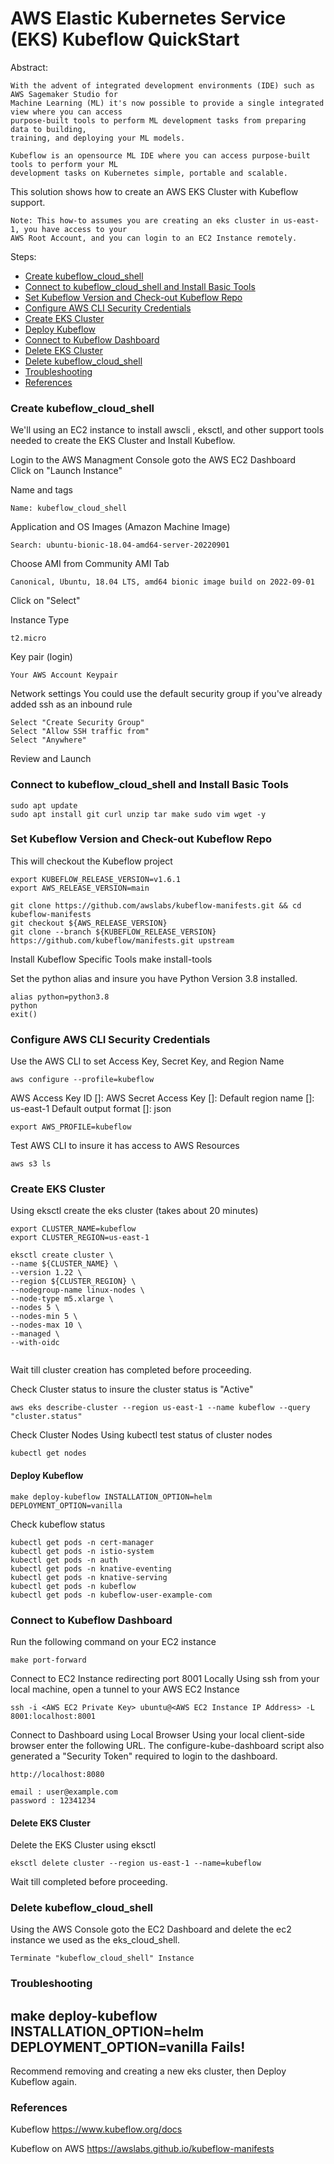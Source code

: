 AWS Elastic Kubernetes Service (EKS) Kubeflow QuickStart  
=======================================================
Abstract:
```
With the advent of integrated development environments (IDE) such as AWS Sagemaker Studio for
Machine Learning (ML) it's now possible to provide a single integrated view where you can access
purpose-built tools to perform ML development tasks from preparing data to building,
training, and deploying your ML models.

Kubeflow is an opensource ML IDE where you can access purpose-built tools to perform your ML
development tasks on Kubernetes simple, portable and scalable.

```
This solution shows how to create an AWS EKS Cluster with Kubeflow support.  
```
Note: This how-to assumes you are creating an eks cluster in us-east-1, you have access to your
AWS Root Account, and you can login to an EC2 Instance remotely.
```
Steps:  
* [Create kubeflow_cloud_shell](#Create-kubeflow_cloud_shell)
* [Connect to kubeflow_cloud_shell and Install Basic Tools](#Connect-to-kubeflow_cloud_shell-and-Install-Basic-Tools)
* [Set Kubeflow Version and Check-out Kubeflow Repo](#Set-Kubeflow-Version-and-Check-out-Kubeflow-Repo)
* [Configure AWS CLI Security Credentials](#Configure-AWS-CLI-Security-Credentials)
* [Create EKS Cluster](#Create-EKS-Cluster)
* [Deploy Kubeflow](#Deploy-Kubeflow)
* [Connect to Kubeflow Dashboard](#Connect-to-Kubeflow-Dashboard)
* [Delete EKS Cluster](#Delete-EKS-Cluster)
* [Delete kubeflow_cloud_shell](#Delete-kubeflow_cloud_shell)
* [Troubleshooting](#Troubleshooting)
* [References](#References)

### Create kubeflow_cloud_shell
We'll using an EC2 instance to install awscli , eksctl, and other support tools needed to create
the EKS Cluster and Install Kubeflow.

Login to the AWS Managment Console goto the AWS EC2 Dashboard  
Click on "Launch Instance"  

Name and tags
```
Name: kubeflow_cloud_shell
```
Application and OS Images (Amazon Machine Image)
```
Search: ubuntu-bionic-18.04-amd64-server-20220901
```
Choose AMI from Community AMI Tab
```
Canonical, Ubuntu, 18.04 LTS, amd64 bionic image build on 2022-09-01
```  
Click on "Select"

Instance Type
```
t2.micro
```
Key pair (login)
```
Your AWS Account Keypair
```
Network settings 
You could use the default security group if you've already added ssh as an inbound rule
```
Select "Create Security Group"
Select "Allow SSH traffic from"
Select "Anywhere"
```
Review and Launch  

### Connect to kubeflow_cloud_shell and Install Basic Tools
```
sudo apt update
sudo apt install git curl unzip tar make sudo vim wget -y
```

### Set Kubeflow Version and Check-out Kubeflow Repo
This will checkout the Kubeflow project
```
export KUBEFLOW_RELEASE_VERSION=v1.6.1
export AWS_RELEASE_VERSION=main

git clone https://github.com/awslabs/kubeflow-manifests.git && cd kubeflow-manifests
git checkout ${AWS_RELEASE_VERSION}
git clone --branch ${KUBEFLOW_RELEASE_VERSION} https://github.com/kubeflow/manifests.git upstream
```
Install Kubeflow Specific Tools
make install-tools

Set the python alias and insure you have Python Version 3.8 installed.
```
alias python=python3.8
python
exit()
```

### Configure AWS CLI Security Credentials
Use the AWS CLI to set Access Key, Secret Key, and Region Name
```
aws configure --profile=kubeflow
```
AWS Access Key ID []: <Your Access Key ID> 
AWS Secret Access Key []: <Your Secret Access Key> 
Default region name []: us-east-1 
Default output format []: json 

```
export AWS_PROFILE=kubeflow
```

Test AWS CLI to insure it has access to AWS Resources
```
aws s3 ls
```

### Create EKS Cluster 
Using eksctl create the eks cluster (takes about 20 minutes)
```
export CLUSTER_NAME=kubeflow
export CLUSTER_REGION=us-east-1
```
```
eksctl create cluster \
--name ${CLUSTER_NAME} \
--version 1.22 \
--region ${CLUSTER_REGION} \
--nodegroup-name linux-nodes \
--node-type m5.xlarge \
--nodes 5 \
--nodes-min 5 \
--nodes-max 10 \
--managed \
--with-oidc
    
```
Wait till cluster creation has completed before proceeding.  

Check Cluster status to insure the cluster status is "Active"
```
aws eks describe-cluster --region us-east-1 --name kubeflow --query "cluster.status"
```
Check Cluster Nodes Using kubectl test status of cluster nodes
```
kubectl get nodes
```
#### Deploy Kubeflow
```
make deploy-kubeflow INSTALLATION_OPTION=helm DEPLOYMENT_OPTION=vanilla
```

Check kubeflow status
```
kubectl get pods -n cert-manager
kubectl get pods -n istio-system
kubectl get pods -n auth
kubectl get pods -n knative-eventing
kubectl get pods -n knative-serving
kubectl get pods -n kubeflow
kubectl get pods -n kubeflow-user-example-com
```

### Connect to Kubeflow Dashboard
Run the following command on your EC2 instance
```
make port-forward
```

Connect to EC2 Instance redirecting port 8001 Locally
Using ssh from your local machine, open a tunnel to your AWS EC2 Instance
```
ssh -i <AWS EC2 Private Key> ubuntu@<AWS EC2 Instance IP Address> -L 8001:localhost:8001
```
Connect to Dashboard using Local Browser
Using your local client-side browser enter the following URL. The configure-kube-dashboard script
also generated a "Security Token" required to login to the dashboard.
```
http://localhost:8080

email : user@example.com
password : 12341234
```

#### Delete EKS Cluster
Delete the EKS Cluster using eksctl
```
eksctl delete cluster --region us-east-1 --name=kubeflow
```
Wait till completed before proceeding.  

### Delete kubeflow_cloud_shell
Using the AWS Console goto the EC2 Dashboard and delete the ec2 instance we used as the eks_cloud_shell.
```
Terminate "kubeflow_cloud_shell" Instance  
```
### Troubleshooting
## make deploy-kubeflow INSTALLATION_OPTION=helm DEPLOYMENT_OPTION=vanilla Fails!
Recommend removing and creating a new eks cluster, then Deploy Kubeflow again.

### References
Kubeflow
https://www.kubeflow.org/docs

Kubeflow on AWS
https://awslabs.github.io/kubeflow-manifests



